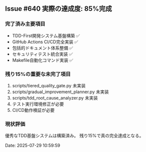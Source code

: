 ## Issue #640 実際の達成度: 85%完成

### 完了済み主要項目
- TDD-First開発システム基盤構築 ✅
- GitHub Actions CI/CD完全実装 ✅  
- 包括的ドキュメント体系整備 ✅
- セキュリティテスト統合実装 ✅
- Makefile自動化コマンド実装 ✅

### 残り15%の重要な未完了項目
1. scripts/tiered_quality_gate.py 未実装
2. scripts/gradual_improvement_planner.py 未実装
3. scripts/tdd_root_cause_analyzer.py 未実装
4. テスト実行環境修正が必要
5. CI/CD動作検証が必要

### 現状評価
優秀なTDD基盤システムは構築済み。
残り15%で真の完全達成となる。

Date: 2025-07-29 10:59:59

